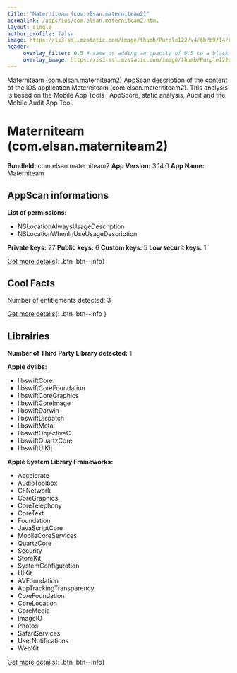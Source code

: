 ```yaml
---
title: "Materniteam (com.elsan.materniteam2)"
permalink: /apps/ios/com.elsan.materniteam2.html
layout: single
author_profile: false
image: https://is3-ssl.mzstatic.com/image/thumb/Purple122/v4/6b/b9/14/6bb91447-a95f-8c12-8c75-5c277a60bcd4/AppIcon-0-0-1x_U007emarketing-0-0-0-6-0-0-sRGB-0-0-0-GLES2_U002c0-512MB-85-220-0-0.png/512x512bb.jpg
header: 
     overlay_filter: 0.5 # same as adding an opacity of 0.5 to a black background
     overlay_image: https://is3-ssl.mzstatic.com/image/thumb/Purple122/v4/6b/b9/14/6bb91447-a95f-8c12-8c75-5c277a60bcd4/AppIcon-0-0-1x_U007emarketing-0-0-0-6-0-0-sRGB-0-0-0-GLES2_U002c0-512MB-85-220-0-0.png/512x512bb.jpg
---
```

Materniteam (com.elsan.materniteam2) AppScan description of the content of the iOS application Materniteam (com.elsan.materniteam2). This analysis is based on the Mobile App Tools : AppScore, static analysis, Audit and the Mobile Audit App Tool.

# Materniteam (com.elsan.materniteam2)

**BundleId:** com.elsan.materniteam2
**App Version:** 3.14.0
**App Name:** Materniteam


## AppScan informations 

**List of permissions:** 
- NSLocationAlwaysUsageDescription
- NSLocationWhenInUseUsageDescription
  
  
**Private keys:** 27
**Public keys:** 6
**Custom keys:** 5
**Low securit keys:** 1
  
[Get more details](/pricing.html){: .btn .btn--info}

## Cool Facts

Number of entitlements detected: 3
  
[Get more details](/pricing.html){: .btn .btn--info }

## Librairies 
**Number of Third Party Library detected:** 1


**Apple dylibs:**
- libswiftCore
- libswiftCoreFoundation
- libswiftCoreGraphics
- libswiftCoreImage
- libswiftDarwin
- libswiftDispatch
- libswiftMetal
- libswiftObjectiveC
- libswiftQuartzCore
- libswiftUIKit


**Apple System Library Frameworks:**
- Accelerate
- AudioToolbox
- CFNetwork
- CoreGraphics
- CoreTelephony
- CoreText
- Foundation
- JavaScriptCore
- MobileCoreServices
- QuartzCore
- Security
- StoreKit
- SystemConfiguration
- UIKit
- AVFoundation
- AppTrackingTransparency
- CoreFoundation
- CoreLocation
- CoreMedia
- ImageIO
- Photos
- SafariServices
- UserNotifications
- WebKit


  
[Get more details](/pricing.html){: .btn .btn--info}

